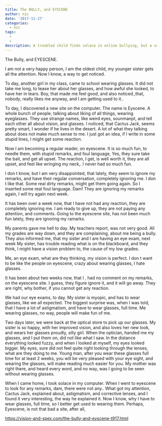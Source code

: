 ```yaml
---
title: The BULLY, and EYSCENE
author: nic
date: '2017-11-27'
categories:
  - nic
tags:
  - 
  - 
description: A troubled child finds solace in online bullying, but a surprising revelation changes their perspective on glasses.
---
```

The Bully, and EYESCENE.


I am not a very happy person, I am the oldest child, my younger sister gets all the attention.
Now I know, a way to get noticed.


To day, another girl in my class, came to school wearing glasses.
It did not take me long, to tease her about her glasses, and how awful she looked, to have her in tears.
Boy, that made me feel good, and also noticed.,that, nobody, really likes me anyway, and I am getting used to it..


To day, I discovered a new site on the computer.
The name is Eyscene.
A whole bunch of people, talking about liking of all things, wearing eyeglasses.
They use strange names, like weird eyes, sounmanpt, and tell each other all about vision, and glasses.
I noticed, that Cactus Jack, seems pretty smart, I wonder if he lives in the desert.
A lot of what they talking about does not make much sense to me.
I just got an idea, if I write in some stupid lines, I might get some reaction.




Now I am becoming a regular reader, on eyescene.
It is so much fun, to needle them, with stupid remarks, and foul language,
Yes, they sure take the bait, and get all upset.
The reaction, I get, is well worth it, they are all upset, and feel like wringing my neck,.
I never had so much fun.


I don t know, but I am very disappointed, that lately, they seem to ignore my remarks, and have their regular conversation, completely ignoring me.
I don t like that.
Some real dirty remarks, might get them going again.
So I inserted some real foul language.
Dam! They are ignoring my remarks again, I will try again next week.


It has been over a week now, that I have not had any reaction, they are completely ignoring me.
I am ready to give up, they are not paying any attention, and comments.
Going to the eyescene site, has not been much fun lately, they are ignoring my ramarks.


My parents gave me hell to day.
My teachers report, was not very good.
All my grades are way down, and they are complaining, about me being a bully.
They also informed me, that my sister and I are having an eye exam, next week
My sister, has trouble reading what is on the blackboard, and they think, I might have a vision problem to, the cause of my low grades.


Me, an eye exam, what are they thinking, my vision is perfect.
I don t want to be like the people on eyescene, crazy about wearing glasses, I hate glasses.



It has been about two weeks now, that I , had no comment on my remarks, on the eyescene site.
I guess, they figure ignore it, and it will go away.
They are right, why bother, if you cannot get any reaction.


We had our eye exams, to day.
My sister is myopic, and has to wear glasses, like we all expected.
The biggest surprise was, when I was told, that I have a lot of astigmatism, and have to wear glasses, full time.
Me wearing glasses, no way, people will make fun of me.


Two days later, we were back at the optical store to pick up our glasses.
My sister is so happy, with her improved vision, and also loves her new look, and wears her glasses proudly, silly girl.
When the optician, handed me my glasses, and I put them on, did not like what I saw.
In the distance everything looked fuzzy, and when I looked at myself, my eyes looked bigger.
My eyes, sure did not feel quite right looking through the lenses, what are they doing to me.
Young man, after you wear these glasses full time for at least 2 weeks, you will be very pleased with your eye sight, and wearing the glasses, will make reading much easier for you.
My mother was right there, and heard every word, and no way, was I going to be seen without wearing glasses.


When I came home, I took solace in my computer.
When I went to eyescene to look for any remarks, dam, there were not any..
What got my attention, Cactus Jack, explained about, astigmatism, and corrective lenses, and I found it very interesting, the way he explained it.
Now I know, why I have to wear glasses, full time, so I better get used to wearing them.
Perhaps, Eyescene, is not that bad a site, after all,

https://vision-and-spex.com/the-bully-and-eyscene-t917.html